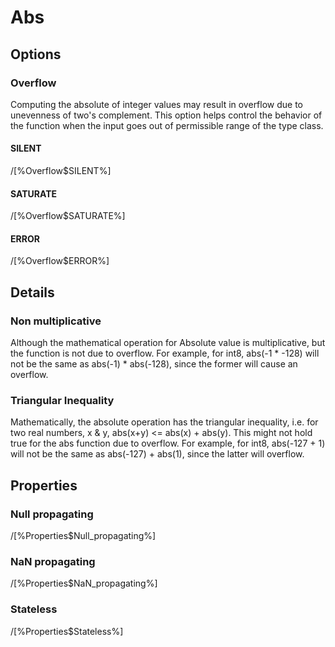 # Abs

## Options

### Overflow

Computing the absolute of integer values may result in overflow due to unevenness of two's complement.
This option helps control the behavior of the function when the input goes out of permissible range 
of the type class.

#### SILENT

/[%Overflow$SILENT%]

#### SATURATE

/[%Overflow$SATURATE%]

#### ERROR

/[%Overflow$ERROR%]

## Details

### Non multiplicative

Although the mathematical operation for Absolute value is multiplicative, but the function is not
due to overflow. For example, for int8, abs(-1 * -128) will not be the same as 
abs(-1) * abs(-128), since the former will cause an overflow.

### Triangular Inequality

Mathematically, the absolute operation has the triangular inequality, i.e. for two real numbers, 
x & y, abs(x+y) <= abs(x) + abs(y). This might not hold true for the abs function due to overflow.
For example, for int8, abs(-127 + 1) will not be the same as abs(-127) + abs(1), since the 
latter will overflow.

## Properties

### Null propagating

/[%Properties$Null_propagating%]

### NaN propagating

/[%Properties$NaN_propagating%]

### Stateless

/[%Properties$Stateless%]
